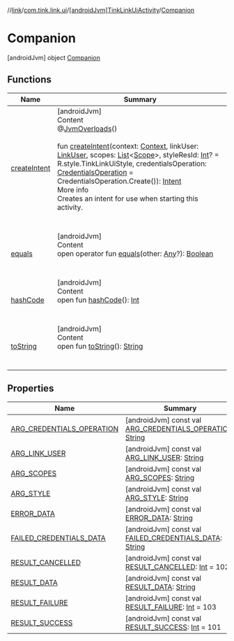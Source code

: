 //[link](../../../index.md)/[com.tink.link.ui](../../index.md)/[[androidJvm]TinkLinkUiActivity](../index.md)/[Companion](index.md)



# Companion  
 [androidJvm] object [Companion](index.md)   


## Functions  
  
|  Name|  Summary| 
|---|---|
| <a name="com.tink.link.ui/TinkLinkUiActivity.Companion/createIntent/#android.content.Context#com.tink.link.ui.LinkUser#kotlin.collections.List[com.tink.model.user.Scope]#kotlin.Int?#com.tink.link.ui.CredentialsOperation/PointingToDeclaration/"></a>[createIntent](create-intent.md)| <a name="com.tink.link.ui/TinkLinkUiActivity.Companion/createIntent/#android.content.Context#com.tink.link.ui.LinkUser#kotlin.collections.List[com.tink.model.user.Scope]#kotlin.Int?#com.tink.link.ui.CredentialsOperation/PointingToDeclaration/"></a>[androidJvm]  <br>Content  <br>@[JvmOverloads](https://kotlinlang.org/api/latest/jvm/stdlib/kotlin.jvm/-jvm-overloads/index.html)()  <br>  <br>fun [createIntent](create-intent.md)(context: [Context](https://developer.android.com/reference/kotlin/android/content/Context.html), linkUser: [LinkUser](../../[android-jvm]-link-user/index.md), scopes: [List](https://kotlinlang.org/api/latest/jvm/stdlib/kotlin.collections/-list/index.html)<[Scope](../../../com.tink.model.user/[android-jvm]-scope/index.md)>, styleResId: [Int](https://kotlinlang.org/api/latest/jvm/stdlib/kotlin/-int/index.html)? = R.style.TinkLinkUiStyle, credentialsOperation: [CredentialsOperation](../../[android-jvm]-credentials-operation/index.md) = CredentialsOperation.Create()): [Intent](https://developer.android.com/reference/kotlin/android/content/Intent.html)  <br>More info  <br>Creates an intent for use when starting this activity.  <br><br><br>
| <a name="kotlin/Any/equals/#kotlin.Any?/PointingToDeclaration/"></a>[equals](../../../com.tink.service.user/[android-jvm]-user-profile-service-impl/index.md#%5Bkotlin%2FAny%2Fequals%2F%23kotlin.Any%3F%2FPointingToDeclaration%2F%5D%2FFunctions%2F1854938400)| <a name="kotlin/Any/equals/#kotlin.Any?/PointingToDeclaration/"></a>[androidJvm]  <br>Content  <br>open operator fun [equals](../../../com.tink.service.user/[android-jvm]-user-profile-service-impl/index.md#%5Bkotlin%2FAny%2Fequals%2F%23kotlin.Any%3F%2FPointingToDeclaration%2F%5D%2FFunctions%2F1854938400)(other: [Any](https://kotlinlang.org/api/latest/jvm/stdlib/kotlin/-any/index.html)?): [Boolean](https://kotlinlang.org/api/latest/jvm/stdlib/kotlin/-boolean/index.html)  <br><br><br>
| <a name="kotlin/Any/hashCode/#/PointingToDeclaration/"></a>[hashCode](../../../com.tink.service.user/[android-jvm]-user-profile-service-impl/index.md#%5Bkotlin%2FAny%2FhashCode%2F%23%2FPointingToDeclaration%2F%5D%2FFunctions%2F1854938400)| <a name="kotlin/Any/hashCode/#/PointingToDeclaration/"></a>[androidJvm]  <br>Content  <br>open fun [hashCode](../../../com.tink.service.user/[android-jvm]-user-profile-service-impl/index.md#%5Bkotlin%2FAny%2FhashCode%2F%23%2FPointingToDeclaration%2F%5D%2FFunctions%2F1854938400)(): [Int](https://kotlinlang.org/api/latest/jvm/stdlib/kotlin/-int/index.html)  <br><br><br>
| <a name="kotlin/Any/toString/#/PointingToDeclaration/"></a>[toString](../../../com.tink.service.user/[android-jvm]-user-profile-service-impl/index.md#%5Bkotlin%2FAny%2FtoString%2F%23%2FPointingToDeclaration%2F%5D%2FFunctions%2F1854938400)| <a name="kotlin/Any/toString/#/PointingToDeclaration/"></a>[androidJvm]  <br>Content  <br>open fun [toString](../../../com.tink.service.user/[android-jvm]-user-profile-service-impl/index.md#%5Bkotlin%2FAny%2FtoString%2F%23%2FPointingToDeclaration%2F%5D%2FFunctions%2F1854938400)(): [String](https://kotlinlang.org/api/latest/jvm/stdlib/kotlin/-string/index.html)  <br><br><br>


## Properties  
  
|  Name|  Summary| 
|---|---|
| <a name="com.tink.link.ui/TinkLinkUiActivity.Companion/ARG_CREDENTIALS_OPERATION/#/PointingToDeclaration/"></a>[ARG_CREDENTIALS_OPERATION](-a-r-g_-c-r-e-d-e-n-t-i-a-l-s_-o-p-e-r-a-t-i-o-n.md)| <a name="com.tink.link.ui/TinkLinkUiActivity.Companion/ARG_CREDENTIALS_OPERATION/#/PointingToDeclaration/"></a> [androidJvm] const val [ARG_CREDENTIALS_OPERATION](-a-r-g_-c-r-e-d-e-n-t-i-a-l-s_-o-p-e-r-a-t-i-o-n.md): [String](https://kotlinlang.org/api/latest/jvm/stdlib/kotlin/-string/index.html)   <br>
| <a name="com.tink.link.ui/TinkLinkUiActivity.Companion/ARG_LINK_USER/#/PointingToDeclaration/"></a>[ARG_LINK_USER](-a-r-g_-l-i-n-k_-u-s-e-r.md)| <a name="com.tink.link.ui/TinkLinkUiActivity.Companion/ARG_LINK_USER/#/PointingToDeclaration/"></a> [androidJvm] const val [ARG_LINK_USER](-a-r-g_-l-i-n-k_-u-s-e-r.md): [String](https://kotlinlang.org/api/latest/jvm/stdlib/kotlin/-string/index.html)   <br>
| <a name="com.tink.link.ui/TinkLinkUiActivity.Companion/ARG_SCOPES/#/PointingToDeclaration/"></a>[ARG_SCOPES](-a-r-g_-s-c-o-p-e-s.md)| <a name="com.tink.link.ui/TinkLinkUiActivity.Companion/ARG_SCOPES/#/PointingToDeclaration/"></a> [androidJvm] const val [ARG_SCOPES](-a-r-g_-s-c-o-p-e-s.md): [String](https://kotlinlang.org/api/latest/jvm/stdlib/kotlin/-string/index.html)   <br>
| <a name="com.tink.link.ui/TinkLinkUiActivity.Companion/ARG_STYLE/#/PointingToDeclaration/"></a>[ARG_STYLE](-a-r-g_-s-t-y-l-e.md)| <a name="com.tink.link.ui/TinkLinkUiActivity.Companion/ARG_STYLE/#/PointingToDeclaration/"></a> [androidJvm] const val [ARG_STYLE](-a-r-g_-s-t-y-l-e.md): [String](https://kotlinlang.org/api/latest/jvm/stdlib/kotlin/-string/index.html)   <br>
| <a name="com.tink.link.ui/TinkLinkUiActivity.Companion/ERROR_DATA/#/PointingToDeclaration/"></a>[ERROR_DATA](-e-r-r-o-r_-d-a-t-a.md)| <a name="com.tink.link.ui/TinkLinkUiActivity.Companion/ERROR_DATA/#/PointingToDeclaration/"></a> [androidJvm] const val [ERROR_DATA](-e-r-r-o-r_-d-a-t-a.md): [String](https://kotlinlang.org/api/latest/jvm/stdlib/kotlin/-string/index.html)   <br>
| <a name="com.tink.link.ui/TinkLinkUiActivity.Companion/FAILED_CREDENTIALS_DATA/#/PointingToDeclaration/"></a>[FAILED_CREDENTIALS_DATA](-f-a-i-l-e-d_-c-r-e-d-e-n-t-i-a-l-s_-d-a-t-a.md)| <a name="com.tink.link.ui/TinkLinkUiActivity.Companion/FAILED_CREDENTIALS_DATA/#/PointingToDeclaration/"></a> [androidJvm] const val [FAILED_CREDENTIALS_DATA](-f-a-i-l-e-d_-c-r-e-d-e-n-t-i-a-l-s_-d-a-t-a.md): [String](https://kotlinlang.org/api/latest/jvm/stdlib/kotlin/-string/index.html)   <br>
| <a name="com.tink.link.ui/TinkLinkUiActivity.Companion/RESULT_CANCELLED/#/PointingToDeclaration/"></a>[RESULT_CANCELLED](-r-e-s-u-l-t_-c-a-n-c-e-l-l-e-d.md)| <a name="com.tink.link.ui/TinkLinkUiActivity.Companion/RESULT_CANCELLED/#/PointingToDeclaration/"></a> [androidJvm] const val [RESULT_CANCELLED](-r-e-s-u-l-t_-c-a-n-c-e-l-l-e-d.md): [Int](https://kotlinlang.org/api/latest/jvm/stdlib/kotlin/-int/index.html) = 102   <br>
| <a name="com.tink.link.ui/TinkLinkUiActivity.Companion/RESULT_DATA/#/PointingToDeclaration/"></a>[RESULT_DATA](-r-e-s-u-l-t_-d-a-t-a.md)| <a name="com.tink.link.ui/TinkLinkUiActivity.Companion/RESULT_DATA/#/PointingToDeclaration/"></a> [androidJvm] const val [RESULT_DATA](-r-e-s-u-l-t_-d-a-t-a.md): [String](https://kotlinlang.org/api/latest/jvm/stdlib/kotlin/-string/index.html)   <br>
| <a name="com.tink.link.ui/TinkLinkUiActivity.Companion/RESULT_FAILURE/#/PointingToDeclaration/"></a>[RESULT_FAILURE](-r-e-s-u-l-t_-f-a-i-l-u-r-e.md)| <a name="com.tink.link.ui/TinkLinkUiActivity.Companion/RESULT_FAILURE/#/PointingToDeclaration/"></a> [androidJvm] const val [RESULT_FAILURE](-r-e-s-u-l-t_-f-a-i-l-u-r-e.md): [Int](https://kotlinlang.org/api/latest/jvm/stdlib/kotlin/-int/index.html) = 103   <br>
| <a name="com.tink.link.ui/TinkLinkUiActivity.Companion/RESULT_SUCCESS/#/PointingToDeclaration/"></a>[RESULT_SUCCESS](-r-e-s-u-l-t_-s-u-c-c-e-s-s.md)| <a name="com.tink.link.ui/TinkLinkUiActivity.Companion/RESULT_SUCCESS/#/PointingToDeclaration/"></a> [androidJvm] const val [RESULT_SUCCESS](-r-e-s-u-l-t_-s-u-c-c-e-s-s.md): [Int](https://kotlinlang.org/api/latest/jvm/stdlib/kotlin/-int/index.html) = 101   <br>


